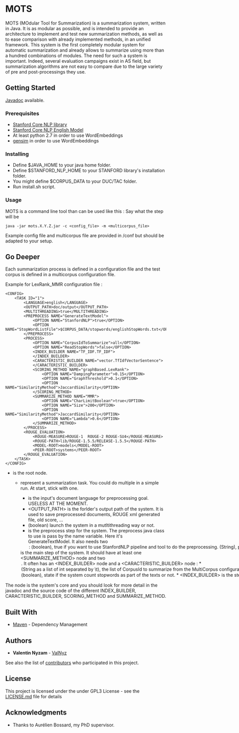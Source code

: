 # MOTS

MOTS (MOdular Tool for Summarization) is a summarization system, written in Java. It is as modular as possible, and is intended to provide an architecture to implement and test new summarization methods, as well as to ease comparison with already implemented methods, in an unified framework. This system is the first completely modular system for automatic summarization  and already allows to summarize using more than a hundred combinations of modules. The need for such a system is important. Indeed, several evaluation campaigns exist in AS field, but summarization algorithms are not easy to compare due to the large variety of pre and post-processings they use.

## Getting Started

[Javadoc](https://toolautomaticsum.github.io/Tool/) available.

### Prerequisites

* [Stanford Core NLP library](https://stanfordnlp.github.io/CoreNLP/)
* [Stanford Core NLP English Model](https://stanfordnlp.github.io/CoreNLP/)
* At least python 2.7 in order to use WordEmbeddings
* [gensim](https://radimrehurek.com/gensim/) in order to use WordEmbeddings


### Installing

* Define $JAVA_HOME to your java home folder.
* Define $STANFORD_NLP_HOME to your STANFORD library's installation folder.
* You might define $CORPUS_DATA to your DUC/TAC folder.
* Run install.sh script.

### Usage

MOTS is a command line tool than can be used like this :
Say what the step will be

```
java -jar mots.X.Y.Z.jar -c <config_file> -m <multicorpus_file>
```

Example config file and multicorpus file are provided in /conf but should be adapted to your setup.

## Go Deeper

Each summarization process is defined in a configuration file and the test corpus is defined in a multicorpus configuration file.

Example for LexRank_MMR configuration file :
```
<CONFIG>
	<TASK ID="1">
		<LANGUAGE>english</LANGUAGE>
		<OUTPUT_PATH>doc/output</OUTPUT_PATH>
		<MULTITHREADING>true</MULTITHREADING>		
		<PREPROCESS NAME="GenerateTextModel">
			<OPTION NAME="StanfordNLP">true</OPTION>
			<OPTION NAME="StopWordListFile">$CORPUS_DATA/stopwords/englishStopWords.txt</OPTION>
		</PREPROCESS>
		<PROCESS>
			<OPTION NAME="CorpusIdToSummarize">all</OPTION>
			<OPTION NAME="ReadStopWords">false</OPTION>
			<INDEX_BUILDER NAME="TF_IDF.TF_IDF">
			</INDEX_BUILDER>
			<CARACTERISTIC_BUILDER NAME="vector.TfIdfVectorSentence">
			</CARACTERISTIC_BUILDER>
			<SCORING_METHOD NAME="graphBased.LexRank">
				<OPTION NAME="DampingParameter">0.15</OPTION>
				<OPTION NAME="GraphThreshold">0.1</OPTION>
				<OPTION NAME="SimilarityMethod">JaccardSimilarity</OPTION>
			</SCORING_METHOD>
			<SUMMARIZE_METHOD NAME="MMR">
				<OPTION NAME="CharLimitBoolean">true</OPTION>
				<OPTION NAME="Size">200</OPTION>
				<OPTION NAME="SimilarityMethod">JaccardSimilarity</OPTION>
				<OPTION NAME="Lambda">0.6</OPTION>
			</SUMMARIZE_METHOD>
		</PROCESS>
		<ROUGE_EVALUATION>
			<ROUGE-MEASURE>ROUGE-1	ROUGE-2	ROUGE-SU4</ROUGE-MEASURE>
			<ROUGE-PATH>lib/ROUGE-1.5.5/RELEASE-1.5.5</ROUGE-PATH>
			<MODEL-ROOT>models</MODEL-ROOT>
			<PEER-ROOT>systems</PEER-ROOT>
		</ROUGE_EVALUATION>
	</TASK>
</CONFIG>
```

* <CONFIG> is the root node.
	* <TASK> represent a summarization task. You could do multiple in a simple run. At start, stick with one.
		* <LANGUAGE> is the input's document language for preprocessing goal. USELESS AT THE MOMENT.
		* <OUTPUT_PATH> is the forlder's output path of the system. It is used to save preprocessed documents, ROUGE xml generated file, old score, ...
		* <MULTITHREADING> (boolean) launch the system in a mutltithreading way or not.
		* <PREPROCESS> is the preprocess step for the system. The preprocess java class to use is pass by the name variable. Here it's GenerateTextModel. It also needs two <OPTION> :
			* <OPTION NAME="StanfordNLP"> (boolean), true if you want to use StanfordNLP pipeline and tool to do the preprocessing.
			* <OPTION NAME="StopWordListPath"> (String), path of the stopwords list you want to use.
		<PROCESS> is the main step of the system. It should have at least one <SUMMARIZE_METHOD> node and two <OPTION>. It often has an <INDEX_BUILDER> node and a <CARACTERISTIC_BUILDER> node :
			* <OPTION NAME="CorpusIdToSummarize"> (String as a list of int separated by \t), the list of CorpusId to summarize from the MultiCorpus configuration file. "all" will do summarization for all corpus.
			* <OPTION NAME="ReadStopWords"> (boolean), state if the system count stopwords as part of the texts or not.
			* <INDEX_BUILDER> is the step where the system generate a computer friendly representation of each text's textual unit. (TF-IDF, Bigram, WordEmbeddings, ...)
			* <CARATERISTIC_BUILDER> is the sentence caracteristic generation step based on the textual unit index building.
			* <SCORING_METHOD> weight each sentences. 
			* <SUMMARIZE_BUILDER> generate a summary usually by ranking sentence based on their score.
		* <ROUGE_EVALUATION> is the ROUGE evaluation step. For detail, look at ROUGE readme in /lib/ROUGE folder.
			* <ROUGE_MEASURE>  represent the list of ROUGE measure you want to use.
			* <MODEL_ROOT> is the model's folder name for ROUGE xml input files. 
			* <PEER_ROOT> is the peer's folder name for ROUGE xml input files. 

The <PROCESS> node is the system's core and you should look for more detail in the javadoc and the source code of the different INDEX_BUILDER, CARACTERISTIC_BUILDER, SCORING_METHOD and SUMMARIZE_METHOD.

## Built With

* [Maven](https://maven.apache.org/) - Dependency Management

## Authors

* **Valentin Nyzam** - [ValNyz](https://github.com/ValNyz)

See also the list of [contributors](https://github.com/your/project/contributors) who participated in this project.

## License

This project is licensed under the under GPL3 License - see the [LICENSE.md](LICENSE.md) file for details

## Acknowledgments

* Thanks to Aurélien Bossard, my PhD supervisor.
